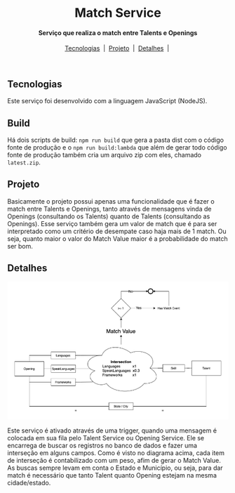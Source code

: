 <h1 align="center">
  Match Service
</h1>

<h4 align="center">
  Serviço que realiza o match entre Talents e Openings
</h4>

<p align="center">
  <a href="#Tecnologias">Tecnologias</a>&nbsp;&nbsp;|&nbsp;
  <a href="#Projeto">Projeto</a>&nbsp;&nbsp;|&nbsp;
  <a href="#detalhes"> Detalhes</a>&nbsp;&nbsp;|&nbsp;
</p>

<br>

## **Tecnologias**

Este serviço foi desenvolvido com a linguagem JavaScript (NodeJS).

## Build

Há dois scripts de build: `npm run build` que gera a pasta dist com o código fonte de produção e o `npm run build:lambda` que além de gerar todo código fonte de produção também cria um arquivo zip com eles, chamado `latest.zip`.

## **Projeto**

Basicamente o projeto possui apenas uma funcionalidade que é fazer o match entre Talents e Openings, tanto através de mensagens vinda de Openings (consultando os Talents) quanto de Talents (consultando as Openings). Esse serviço também gera um valor de match que é para ser interpretado como um critério de desempate caso haja mais de 1 match. Ou seja, quanto maior o valor do Match Value maior é a probabilidade do match ser bom.

## **Detalhes**

![diagram](../.github/images/match-diagram.png)

Este serviço é ativado através de uma trigger, quando uma mensagem é colocada em sua fila pelo Talent Service ou Opening Service. Ele se encarrega de buscar os registros no banco de dados e fazer uma interseção em alguns campos. Como é visto no diagrama acima, cada item de interseção é contabilizado com um peso, afim de gerar o Match Value. As buscas sempre levam em conta o Estado e Município, ou seja, para dar match é necessário que tanto Talent quanto Opening estejam na mesma cidade/estado.
